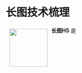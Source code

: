 # 长图技术梳理
<a href="https://m.h5in.net/meituan_test/"><img src="https://cdn.tiaotiaotang.net/meituan_test/1646809306391/images/icon.jpg  " width="100px" height="100px" align="left" hspace="10" vspace="6"></a>
**长图H5** 是
